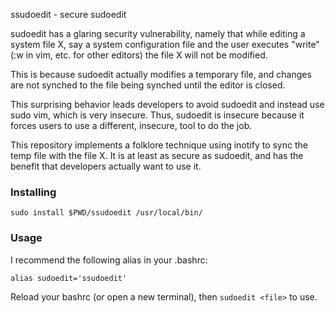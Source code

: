 ssudoedit - secure sudoedit

sudoedit has a glaring security vulnerability, namely that while editing a
system file X, say a system configuration file and the user executes "write" (:w
in vim, etc. for other editors) the file X will not be modified. 

This is because sudoedit actually modifies a temporary file, and changes are
not synched to the file being synched until the editor is closed. 

This surprising behavior leads developers to avoid sudoedit and instead use
sudo vim, which is very insecure. Thus, sudoedit is insecure because it
forces users to use a different, insecure, tool to do the job.

This repository implements a folklore technique using inotify to sync the temp
file with the file X. It is at least as secure as sudoedit, and has the benefit
that developers actually want to use it.

### Installing

```
sudo install $PWD/ssudoedit /usr/local/bin/
```

### Usage

I recommend the following alias in your .bashrc:

```
alias sudoedit='ssudoedit'
```

Reload your bashrc (or open a new terminal), then `sudoedit <file>` to use.

